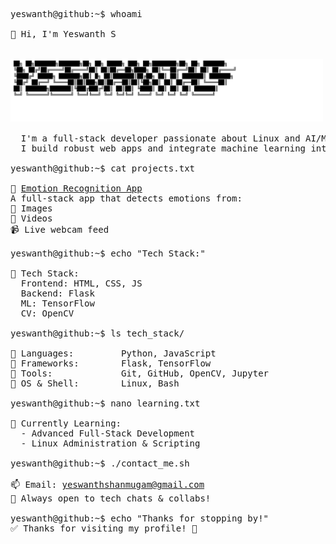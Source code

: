 <pre>
yeswanth@github:~$ whoami

👋 Hi, I'm Yeswanth S

<!-- SVG image embedded here -->
<img src="https://raw.githubusercontent.com/Yeswanth-afk/Yeswanth-afk/main/terminal-card.svg" alt="Yeswanth's Logo" width="500" height="100" />

  I'm a full-stack developer passionate about Linux and AI/ML applications.  
  I build robust web apps and integrate machine learning into real-world solutions.

yeswanth@github:~$ cat projects.txt
  
🚀 <a href="https://github.com/YESWANTH-S/Emotion_Recognition_App">Emotion Recognition App</a>
A full-stack app that detects emotions from:
📸 Images
🎥 Videos
📹 Live webcam feed
  
yeswanth@github:~$ echo "Tech Stack:"
  
🧠 Tech Stack:
  Frontend: HTML, CSS, JS
  Backend: Flask
  ML: TensorFlow
  CV: OpenCV

yeswanth@github:~$ ls tech_stack/
  
📁 Languages:         Python, JavaScript  
📁 Frameworks:        Flask, TensorFlow  
📁 Tools:             Git, GitHub, OpenCV, Jupyter  
📁 OS & Shell:        Linux, Bash

yeswanth@github:~$ nano learning.txt
  
📘 Currently Learning:
  - Advanced Full-Stack Development
  - Linux Administration & Scripting

yeswanth@github:~$ ./contact_me.sh
  
📫 Email: <a href="mailto:yeswanthshanmugam@gmail.com">yeswanthshanmugam@gmail.com</a>  
💬 Always open to tech chats & collabs!

yeswanth@github:~$ echo "Thanks for stopping by!"  
✅ Thanks for visiting my profile! 🚀
</pre>
